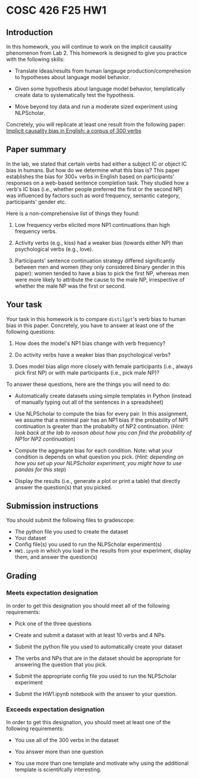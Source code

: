 # COSC 426 F25 HW1

## Introduction

In this homework, you will continue to work on the implicit causality phenomenon from Lab 2. This homework is designed to give you practice with the following skills: 

* Translate ideas/results from human langauge production/comprehesion to hypotheses about language model behavior.  

* Given some hypothesis about language model behavior, templatically create data to systematically test the hypothesis.

* Move beyond toy data and run a moderate sized experiment using NLPScholar.

Concretely, you will replicate at least one result from the following paper: [Implicit causality bias in English: a corpus of 300 verbs](https://link.springer.com/article/10.3758/s13428-010-0023-2)

## Paper summary

In the lab, we stated that certain verbs had either a subject IC or object IC bias in humans. But how do we determine what this bias is? This paper establishes the bias for 300+ verbs in English based on participants' responses on a web-based sentence completion task. They studied how a verb's IC bias (i.e., whether people preferred the first or the second NP) was influenced by factors such as word frequency, semantic category, participants' gender etc. 

Here is a non-comprehensive list of things they found: 

1. Low frequency verbs elicited more NP1 continuations than high frequency verbs.

2. Activity verbs (e.g., kiss) had a weaker bias (towards either NP) than psychological verbs (e.g., love). 

3. Participants' sentence continuation strategy differed significantly between men and women (they only considered binary gender in this paper): women tended to have a bias to pick the first NP, whereas men were more likely to attribute the cause to the male NP, irrespective of whether the male NP was the first or second. 


## Your task 

Your task in this homework is to compare `distilgpt`'s verb bias to human bias in this paper. Concretely, you have to answer at least one of the following questions:

1. How does the model's NP1 bias change with verb frequency? 

2. Do activity verbs have a weaker bias than psychological verbs?

3. Does model bias align more closely with female participants (i.e., always pick first NP) or with male participants (i.e., pick male NP)?

To answer these questions, here are the things you will need to do: 

* Automatically create datasets using simple templates in Python (instead of manually typing out all of the sentences in a spreadsheet)

* Use NLPScholar to compute the bias for every pair. In this assignment, we assume that a minimal pair has an NP1 bias if the probability of NP1 continuation is greater than the probabilty of NP2 continuation. (*Hint: look back at the lab to reason about how you can find the probability of NP1or NP2 continuation*)

* Compute the aggregate bias for each condition. Note: what your condition is depends on what question you pick. (*Hint: depending on how you set up your NLPScholar experiment, you might have to use pandas for this step*) 

* Display the results (i.e., generate a plot or print a table) that directly answer the question(s) that you picked. 


## Submission instructions

You should submit the following files to gradescope: 

* The python file you used to create the dataset
* Your dataset
* Config file(s) you used to run the NLPScholar experiment(s)
* `HW1.ipynb` in which you load in the results from your experiment, display them, and answer the question(s)

## Grading

### Meets expectation designation

In order to get this designation you should meet all of the following requirements:

* Pick one of the three questions 

* Create and submit a dataset with at least 10 verbs and 4 NPs. 

* Submit the python file you used to automatically create your dataset 

* The verbs and NPs that are in the dataset should be appropriate for answering the question that you pick. 

* Submit the appropriate config file you used to run the NLPScholar experiment

* Submit the HW1.ipynb notebook with the answer to your question. 

### Exceeds expectation designation

In order to get this designation, you should meet at least one of the following requirements: 

* You use all of the 300 verbs in the dataset

* You answer more than one question

* You use more than one template and motivate why using the additional template is scientifcally interesting. 


